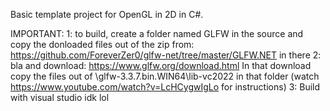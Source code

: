 Basic template project for OpenGL in 2D in C#.

IMPORTANT:
1: to build, create a folder named GLFW in the source and copy the donloaded files out of the zip from: https://github.com/ForeverZer0/glfw-net/tree/master/GLFW.NET in there
2: bla and download: https://www.glfw.org/download.html In that download copy the files out of \glfw-3.3.7.bin.WIN64\lib-vc2022 in that folder (watch https://www.youtube.com/watch?v=LcHCygwIgLo for instructions)
3: Build with visual studio idk lol
